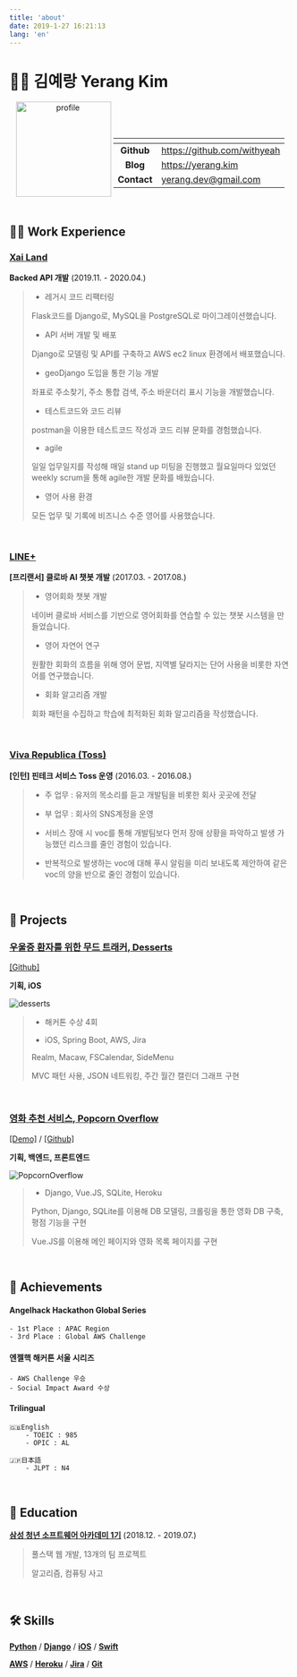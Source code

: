 ```yaml
---
title: 'about'
date: 2019-1-27 16:21:13
lang: 'en'
---
```

<link href="style.css" rel="stylesheet"></link>

<head>

  <meta property="og:title" content="Yerang Kim" />
  <meta property="og:type" content="article" />
  <meta property="og:url" content="https://yerang.kim/about" />
  <meta property="og:description" content="about yerang.kim" />
  <meta property="og:image" content="https://user-images.githubusercontent.com/45819975/108961652-ff0d7a00-76ba-11eb-8c36-6297eacda1a6.PNG" />


</head>

# 👩‍💻 김예랑 Yerang Kim

<div>
<div align="center">

<div style="display: inline-block"> 
    <img class="child" id="profile" src="https://user-images.githubusercontent.com/45819975/108961652-ff0d7a00-76ba-11eb-8c36-6297eacda1a6.PNG" alt="profile" width="170px"> 
</div>
<div style="display: inline-block">  
    
<table>
<thead>
  <tr>
    <th align="center"></th>
    <th></th>
  </tr>
</thead>
<tbody>
  <tr>
    <td align="center"><strong>Github</strong></td>
    <td><a href="https://github.com/withyeah">https://github.com/withyeah</a></td>
  </tr>
  <tr>
    <td align="center"><strong>Blog</strong></td>
    <td><a href="https://yerang.kim">https://yerang.kim</a></td>
  </tr>
  <tr>
    <td align="center"><strong>Contact</strong></td>
    <td><a href="mailto:yerang.dev@gmail.com">yerang.dev@gmail.com</a></td>
  </tr>
</tbody>
</table>

</div>

</div>

<div>
<br>

## 🏄‍♀️ Work Experience

<!-- 링크 연결 -->
### **<U>Xai Land</U>**

**Backed API 개발** (2019.11. - 2020.04.)

> - 레거시 코드 리팩터링
>
> Flask코드를 Django로, MySQL을 PostgreSQL로 마이그레이션했습니다.
>
> - API 서버 개발 및 배포
>
> Django로 모델링 및 API를 구축하고 AWS ec2 linux 환경에서 배포했습니다.
>
> - geoDjango 도입을 통한 기능 개발
>
> 좌표로 주소찾기, 주소 통합 검색, 주소 바운더리 표시 기능을 개발했습니다.
>
> - 테스트코드와 코드 리뷰
>
> postman을 이용한 테스트코드 작성과 코드 리뷰 문화를 경험했습니다.
>
> - agile
>
> 일일 업무일지를 작성해 매일 stand up 미팅을 진행했고 월요일마다 있었던 weekly scrum을 통해 agile한 개발 문화를 배웠습니다.
>
> - 영어 사용 환경
>
> 모든 업무 및 기록에 비즈니스 수준 영어를 사용했습니다.

<br>

<!-- 링크 연결 -->
### **<U>LINE+</U>**

**[프리랜서] 클로바 AI 챗봇 개발** (2017.03. - 2017.08.)

> - 영어회화 챗봇 개발
> 
> 네이버 클로바 서비스를 기반으로 영어회화를 연습할 수 있는 챗봇 시스템을 만들었습니다.
>
> - 영어 자연어 연구
>
> 원활한 회화의 흐름을 위해 영어 문법, 지역별 달라지는 단어 사용을 비롯한 자연어를 연구했습니다.
>
> - 회화 알고리즘 개발
>
> 회화 패턴을 수집하고 학습에 최적화된 회화 알고리즘을 작성했습니다.

<!-- 이 때 일일이 챗봇에게 질문을 던지고 답변을 수집했는데 셀레니움 등 크롤러 썼다면 훨씬 효율적이었을 것을 나중에 깨달았다 -->

<br>

<!-- 링크 연결 -->
### **<U>Viva Republica (Toss)</U>**

**[인턴] 핀테크 서비스 Toss 운영** (2016.03. - 2016.08.)

> - 주 업무 : 유저의 목소리를 듣고 개발팀을 비롯한 회사 곳곳에 전달
>
> - 부 업무 : 회사의 SNS계정을 운영
>
> - 서비스 장애 시 voc를 통해 개발팀보다 먼저 장애 상황을 파악하고 발생 가능했던 리스크를 줄인 경험이 있습니다.
>
> - 반복적으로 발생하는 voc에 대해 푸시 알림을 미리 보내도록 제안하여 같은 voc의 양을 반으로 줄인 경험이 있습니다.

<br>

## 🎢 Projects

### **<U>우울증 환자를 위한 무드 트래커, Desserts</U>**

<U>[[Github]](https://github.com/weeside)</U>

**기획, iOS**

![desserts](https://user-images.githubusercontent.com/45819975/108950866-50f9d400-76aa-11eb-9669-2d9015db564b.png)

> - 해커톤 수상 4회
>
> - iOS, Spring Boot, AWS, Jira
> 
> Realm, Macaw, FSCalendar, SideMenu
>
> MVC 패턴 사용, JSON 네트워킹, 주간 월간 캘린더 그래프 구현

<br>

### **<U>영화 추천 서비스, Popcorn Overflow</U>**

<U>[[Demo]](https://popcornoverflow2.herokuapp.com/movies/)</U> / 
<U>[[Github]](https://github.com/withyeah/PopcornOverflow)</U>

**기획, 백엔드, 프론트엔드**

![PopcornOverflow](https://user-images.githubusercontent.com/45819975/108952392-bb137880-76ac-11eb-9296-f3eb7e6645cf.png)

> - Django, Vue.JS, SQLite, Heroku
> 
> Python, Django, SQLite를 이용해 DB 모델링, 크롤링을 통한 영화 DB 구축, 평점 기능을 구현
>
> Vue.JS를 이용해 메인 페이지와 영화 목록 페이지를 구현


<br>

## 🥁 Achievements

#### Angelhack Hackathon Global Series
    - 1st Place : APAC Region
    - 3rd Place : Global AWS Challenge

<!-- <br>  -->

#### 엔젤핵 해커톤 서울 시리즈
    - AWS Challenge 우승
    - Social Impact Award 수상 

<!-- <br> -->

#### Trilingual
    🇬🇧English 
        - TOEIC : 985
        - OPIC : AL

    🇯🇵日本語
        - JLPT : N4

<br>


## 🚥 Education

**<U>[삼성 청년 소프트웨어 아카데미 1기](https://www.ssafy.com/ksp/jsp/swp/swpMain.jsp)</U>** (2018.12. - 2019.07.)

> 풀스택 웹 개발, 13개의 팀 프로젝트
>
> 알고리즘, 컴퓨팅 사고


<br> 

## 🛠 Skills

**<U>Python</U>** / **<U>Django</U>** / **<U>iOS</U>** / **<U>Swift</U>**

**<U>AWS</U>** / **<U>Heroku</U>** / **<U>Jira</U>** / **<U>Git</U>**

</div>
</div>